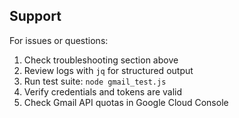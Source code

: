 ## Support

For issues or questions:

1. Check troubleshooting section above
2. Review logs with `jq` for structured output
3. Run test suite: `node gmail_test.js`
4. Verify credentials and tokens are valid
5. Check Gmail API quotas in Google Cloud Console
